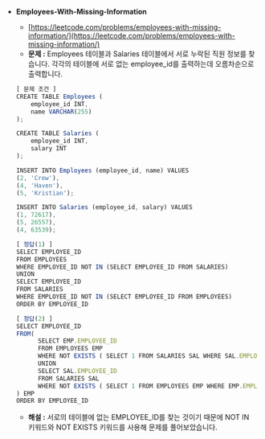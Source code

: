 - **Employees-With-Missing-Information**

  - [https://leetcode.com/problems/employees-with-missing-information/](https://leetcode.com/problems/employees-with-missing-information/)
  - **문제 :** Employees 테이블과 Salaries 테이블에서 서로 누락된 직원 정보를 찾습니다. 각각의 테이블에 서로 없는 employee_id를 출력하는데 오름차순으로 출력합니다.

  ```jsx
  [ 문제 조건 ]
  CREATE TABLE Employees (
      employee_id INT,
      name VARCHAR(255)
  );

  CREATE TABLE Salaries (
      employee_id INT,
      salary INT
  );

  INSERT INTO Employees (employee_id, name) VALUES
  (2, 'Crew'),
  (4, 'Haven'),
  (5, 'Kristian');

  INSERT INTO Salaries (employee_id, salary) VALUES
  (1, 72617),
  (5, 26557),
  (4, 63539);
  ```

  ```jsx
  [ 정답(1) ]
  SELECT EMPLOYEE_ID
  FROM EMPLOYEES
  WHERE EMPLOYEE_ID NOT IN (SELECT EMPLOYEE_ID FROM SALARIES)
  UNION
  SELECT EMPLOYEE_ID
  FROM SALARIES
  WHERE EMPLOYEE_ID NOT IN (SELECT EMPLOYEE_ID FROM EMPLOYEES)
  ORDER BY EMPLOYEE_ID

  [ 정답(2) ]
  SELECT EMPLOYEE_ID
  FROM(
  		SELECT EMP.EMPLOYEE_ID
  		FROM EMPLOYEES EMP
  		WHERE NOT EXISTS ( SELECT 1 FROM SALARIES SAL WHERE SAL.EMPLOYEE_ID = EMP.EMPLOYEE_ID)
  		UNION
  		SELECT SAL.EMPLOYEE_ID
  		FROM SALARIES SAL
  		WHERE NOT EXISTS ( SELECT 1 FROM EMPLOYEES EMP WHERE EMP.EMPLOYEE_ID = SAL.EMPLOYEE_ID)
  ) EMP
  ORDER BY EMPLOYEE_ID

  ```

  - **해설 :** 서로의 테이블에 없는 EMPLOYEE_ID를 찾는 것이기 때문에 NOT IN 키워드와 NOT EXISTS 키워드를 사용해 문제를 풀어보았습니다.
